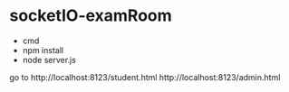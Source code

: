 # socketIO-examRoom

- cmd
- npm install
- node server.js

go to
http://localhost:8123/student.html
http://localhost:8123/admin.html

